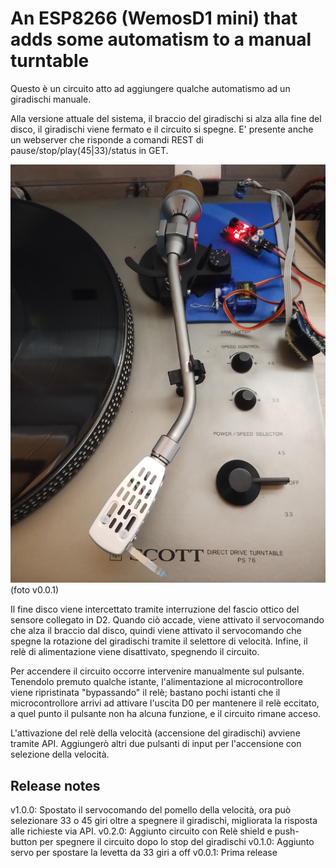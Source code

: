 # An ESP8266 (WemosD1 mini) that adds some automatism to a manual turntable

Questo è un circuito atto ad aggiungere qualche automatismo ad un giradischi manuale.

Alla versione attuale del sistema, il braccio del giradischi si alza alla fine del disco, il giradischi viene fermato e il circuito si spegne.
E' presente anche un webserver che risponde a comandi REST di pause/stop/play(45|33)/status in GET.

![Proto](resources/IMG_20240502_120353859.jpg?raw=true "Proto")
(foto v0.0.1)

Il fine disco viene intercettato tramite interruzione del fascio ottico del sensore collegato in D2. Quando ciò accade, viene attivato il servocomando che
alza il braccio dal disco, quindi viene attivato il servocomando che spegne la rotazione del giradischi tramite il selettore di velocità.
Infine, il relè di alimentazione viene disattivato, spegnendo il circuito.

Per accendere il circuito occorre intervenire manualmente sul pulsante. Tenendolo premuto qualche istante, l'alimentazione al microcontrollore viene ripristinata "bypassando" 
il relè; bastano pochi istanti che il microcontrollore arrivi ad attivare l'uscita D0 per mantenere il relè eccitato, a quel punto il pulsante non ha alcuna funzione,
 e il circuito rimane acceso.

L'attivazione del relè della velocità (accensione del giradischi) avviene tramite API. Aggiungerò altri due pulsanti di input per l'accensione con selezione della velocità.

## Release notes

v1.0.0: Spostato il servocomando del pomello della velocità, ora può selezionare 33 o 45 giri oltre a spegnere il giradischi, migliorata la risposta alle richieste via API.
v0.2.0: Aggiunto circuito con Relè shield e push-button per spegnere il circuito dopo lo stop del giradischi
v0.1.0: Aggiunto servo per spostare la levetta da 33 giri a off
v0.0.1: Prima release